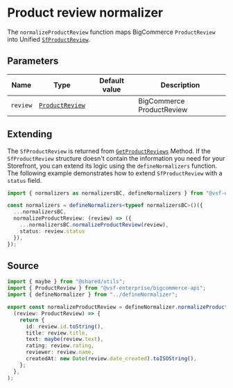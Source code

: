 # Product review normalizer

The `normalizeProductReview` function maps BigCommerce `ProductReview` into Unified [`SfProductReview`](/unified-data-layer/unified-data-model#sfproductreview).

## Parameters

| Name     | Type                                                                                                          | Default value | Description               |
| -------- | ------------------------------------------------------------------------------------------------------------- | ------------- | ------------------------- |
| `review` | [`ProductReview`](https://docs.alokai.com/integrations/bigcommerce/api/bigcommerce-types/ProductReview) |               | BigCommerce ProductReview |

## Extending

The `SfProductReview` is returned from [`GetProductReviews`](/unified-data-layer/unified-methods/products#getproductreviews) Method. If the `SfProductReview` structure doesn't contain the information you need for your Storefront, you can extend its logic using the `defineNormalizers` function. The following example demonstrates how to extend `SfProductReview` with a `status` field.

```ts
import { normalizers as normalizersBC, defineNormalizers } from "@vsf-enterprise/unified-api-bigcommerce";

const normalizers = defineNormalizers<typeof normalizersBC>()({
  ...normalizersBC,
  normalizeProductReview: (review) => ({
    ...normalizersBC.normalizeProductReview(review),
    status: review.status
  }),
});
```

## Source

```ts [productReview.ts]
import { maybe } from "@shared/utils";
import { ProductReview } from "@vsf-enterprise/bigcommerce-api";
import { defineNormalizer } from "../defineNormalizer";

export const normalizeProductReview = defineNormalizer.normalizeProductReview(
  (review: ProductReview) => {
    return {
      id: review.id.toString(),
      title: review.title,
      text: maybe(review.text),
      rating: review.rating,
      reviewer: review.name,
      createdAt: new Date(review.date_created).toISOString(),
    };
  },
);
```
